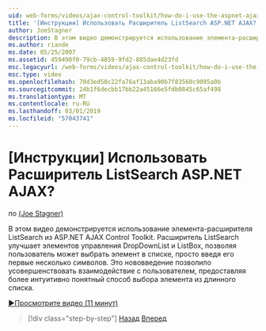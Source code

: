 ```yaml
---
uid: web-forms/videos/ajax-control-toolkit/how-do-i-use-the-aspnet-ajax-listsearch-extender
title: '[Инструкции] Использовать Расширитель ListSearch ASP.NET AJAX? | Документы Майкрософт'
author: JoeStagner
description: В этом видео демонстрируется использование элемента-расширителя ListSearch из ASP.NET AJAX Control Toolkit. Расширитель ListSearch повышает DropDownList и L...
ms.author: riande
ms.date: 05/25/2007
ms.assetid: 459490f0-79cb-4859-9fd2-885dae4d23fd
msc.legacyurl: /web-forms/videos/ajax-control-toolkit/how-do-i-use-the-aspnet-ajax-listsearch-extender
msc.type: video
ms.openlocfilehash: 70d3ed50c22fa76af13aba90b7f83560c9095a0b
ms.sourcegitcommit: 24b1f6decbb17bb22a45166e5fdb0845c65af498
ms.translationtype: MT
ms.contentlocale: ru-RU
ms.lasthandoff: 03/01/2019
ms.locfileid: "57043741"
---
```

<a name="how-do-i-use-the-aspnet-ajax-listsearch-extender"></a>[Инструкции] Использовать Расширитель ListSearch ASP.NET AJAX?
====================
по [(Joe Stagner)](https://github.com/JoeStagner)

В этом видео демонстрируется использование элемента-расширителя ListSearch из ASP.NET AJAX Control Toolkit. Расширитель ListSearch улучшает элементов управления DropDownList и ListBox, позволяя пользователь может выбрать элемент в списке, просто введя его первые несколько символов. Это нововведение позволило усовершенствовать взаимодействие с пользователем, предоставляя более интуитивно понятный способ выбора элемента из длинного списка.

[&#9654;Просмотрите видео (11 минут)](https://channel9.msdn.com/Blogs/ASP-NET-Site-Videos/how-do-i-use-the-aspnet-ajax-listsearch-extender)

> [!div class="step-by-step"]
> [Назад](how-do-i-use-the-aspnet-ajax-nobot-control.md)
> [Вперед](how-do-i-use-the-pagingbulletedlist-extender-control.md)
